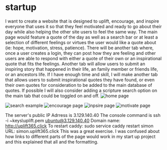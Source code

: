 # startup
I want to create a website that is designed to uplift, encourage, and inspire everyone that uses it so that they feel motivated and ready to go about their day while also helping the other site users to feel the same way. The main page would feature a quote of the day as well as a search bar or at least a selection of different feelings or virtues the user would like a quote about (ie: hope, motivation, stress, patience). There will be another tab where, once a user creates a login, they can post how they are feeling and other users are able to respond with either a quote of their own or an inspirational quote that fits the feelings. Another tab will allow users to submit an inspiring story that happened in their life, an family member or friends life, or an ancestors life. If I have enough time and skill, I will make another tab that allows users to submit inspirational quotes they have found, or even their own quotes for consideration to be added to the main database of quotes. If possible I will also consider adding a scripture search option on the main tab that could be toggled on and off.
![home page](https://user-images.githubusercontent.com/122852344/214469892-86468c22-893a-461c-bd76-56a88c5a0d7e.jpg)

![search example](https://user-images.githubusercontent.com/122852344/214469929-f2b2047b-62e0-4c79-928a-25b9bdfe287b.jpg)
![encourage page](https://user-images.githubusercontent.com/122852344/214469944-96bc1d20-4e2b-401b-9f55-4706da6ebad9.jpg)
![inpsire page](https://user-images.githubusercontent.com/122852344/214470030-387f5099-2644-40ae-b8db-a19ea702d813.jpg)
![motivate page](https://user-images.githubusercontent.com/122852344/214470047-039939ae-b2de-4f8b-a0c6-71718042e789.jpg)

The server's public IP Adrress is 3.129.140.40
The console command is ssh -i ~keys\uplift.pem ubuntu@3.129.140.40
Domain name: http://uplift365.click
To restart caddy: sudo service caddy restart
simon URL: simon.uplift365.click
This was a great exercise. I was confused about how links to different parts of the page would work in my start up project and this explained that all and the formatting.
